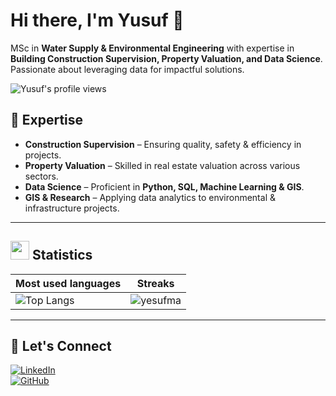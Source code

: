 # Hi there, I'm Yusuf 👋  

MSc in **Water Supply & Environmental Engineering** with expertise in **Building Construction Supervision, Property Valuation, and Data Science**. Passionate about leveraging data for impactful solutions.  

<p align="left"> 
  <img src="https://komarev.com/ghpvc/?username=yesufma&label=Profile%20views&color=0e75b6&style=flat" alt="Yusuf's profile views" /> 
</p>  

## 🔹 Expertise  
-  **Construction Supervision** – Ensuring quality, safety & efficiency in projects.  
-  **Property Valuation** – Skilled in real estate valuation across various sectors.  
-  **Data Science** – Proficient in **Python, SQL, Machine Learning & GIS**.  
-  **GIS & Research** – Applying data analytics to environmental & infrastructure projects.  

---

## <img src="https://media4.giphy.com/media/MIGbtLZoVjbl0bYbAd/giphy.gif?cid=ecf05e472t2h0i8d7dcjaoau9iqtchhr899hxmpxzzgc7lyw&rid=giphy.gif" width="30"> Statistics

| Most used languages                                                                                                                     | Streaks                                                                                       |
| ---------------------------------------------------------------------------------------------------------------------------------------- | --------------------------------------------------------------------------------------------- |
| ![Top Langs](https://github-readme-stats.vercel.app/api/top-langs?username=yesufma&border=true&layout=compact&theme=transparent&langs_count=8&hide=jupyter%20notebook,css) | ![yesufma](https://github-readme-streak-stats.herokuapp.com/?user=yesufma&theme=tokyonight&hide_border=true) |

---

## 🤝 Let's Connect  
[![LinkedIn](https://img.shields.io/badge/LinkedIn-Yusuf-blue?style=flat&logo=linkedin)](https://www.linkedin.com/in/yusufmohammednur)  
[![GitHub](https://img.shields.io/badge/GitHub-Yusuf-black?style=flat&logo=github)](https://github.com/yesufma)  

